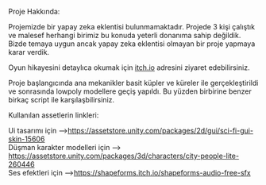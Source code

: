 Proje Hakkında: 

Projemizde bir yapay zeka eklentisi bulunmamaktadır. Projede 3 kişi çalıştık ve malesef herhangi birimiz bu konuda yeterli donanıma sahip değildik.
Bizde temaya uygun ancak yapay zeka eklentisi olmayan bir proje yapmaya karar verdik.

Oyun hikayesini detaylıca okumak için [itch.io](https://13fps.itch.io/oua-grup-72-proje) adresini ziyaret edebilirsiniz.

Proje başlangıcında ana mekanikler basit küpler ve küreler ile gerçekleştirildi ve sonrasında lowpoly modellere geçiş yapıldı.
Bu yüzden birbirine benzer birkaç script ile karşılaşbilirsiniz.

Kullanılan assetlerin linkleri:

Ui tasarımı için -->https://assetstore.unity.com/packages/2d/gui/sci-fi-gui-skin-15606                        
Düşman karakter modelleri için --> https://assetstore.unity.com/packages/3d/characters/city-people-lite-260446                 
Ses efektleri için -->https://shapeforms.itch.io/shapeforms-audio-free-sfx

